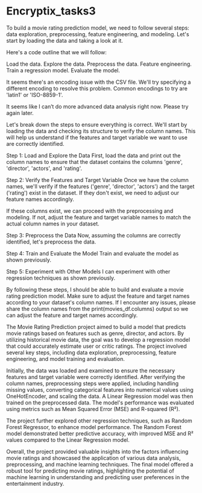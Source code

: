 # Encryptix_tasks3
To build a movie rating prediction model, we need to follow several steps: data exploration, preprocessing, feature engineering, and modeling. Let's start by loading the data and taking a look at it.

Here's a code outline that we will follow:

Load the data.
Explore the data.
Preprocess the data.
Feature engineering.
Train a regression model.
Evaluate the model.

It seems there's an encoding issue with the CSV file. We'll try specifying a different encoding to resolve this problem. Common encodings to try are 'latin1' or 'ISO-8859-1'.

It seems like I can’t do more advanced data analysis right now. Please try again later.


Let's break down the steps to ensure everything is correct. We'll start by loading the data and checking its structure to verify the column names. This will help us understand if the features and target variable we want to use are correctly identified.

Step 1: Load and Explore the Data
First, load the data and print out the column names to ensure that the dataset contains the columns 'genre', 'director', 'actors', and 'rating'.

Step 2: Verify the Features and Target Variable
Once we have the column names, we'll verify if the features ('genre', 'director', 'actors') and the target ('rating') exist in the dataset. If they don't exist, we need to adjust our feature names accordingly.

If these columns exist, we can proceed with the preprocessing and modeling. If not, adjust the feature and target variable names to match the actual column names in your dataset.

Step 3: Preprocess the Data
Now, assuming the columns are correctly identified, let's preprocess the data.

Step 4: Train and Evaluate the Model
Train and evaluate the model as shown previously.

Step 5: Experiment with Other Models
I can experiment with other regression techniques as shown previously.

By following these steps, I should be able to build and evaluate a movie rating prediction model. Make sure to adjust the feature and target names according to your dataset's column names. If I encounter any issues, please share the column names from the print(movies_df.columns) output so we can adjust the feature and target names accordingly.


The Movie Rating Prediction project aimed to build a model that predicts movie ratings based on features such as genre, director, and actors. By utilizing historical movie data, the goal was to develop a regression model that could accurately estimate user or critic ratings. The project involved several key steps, including data exploration, preprocessing, feature engineering, and model training and evaluation.

Initially, the data was loaded and examined to ensure the necessary features and target variable were correctly identified. After verifying the column names, preprocessing steps were applied, including handling missing values, converting categorical features into numerical values using OneHotEncoder, and scaling the data. A Linear Regression model was then trained on the preprocessed data. The model's performance was evaluated using metrics such as Mean Squared Error (MSE) and R-squared (R²).

The project further explored other regression techniques, such as Random Forest Regressor, to enhance model performance. The Random Forest model demonstrated better predictive accuracy, with improved MSE and R² values compared to the Linear Regression model.

Overall, the project provided valuable insights into the factors influencing movie ratings and showcased the application of various data analysis, preprocessing, and machine learning techniques. The final model offered a robust tool for predicting movie ratings, highlighting the potential of machine learning in understanding and predicting user preferences in the entertainment industry.
